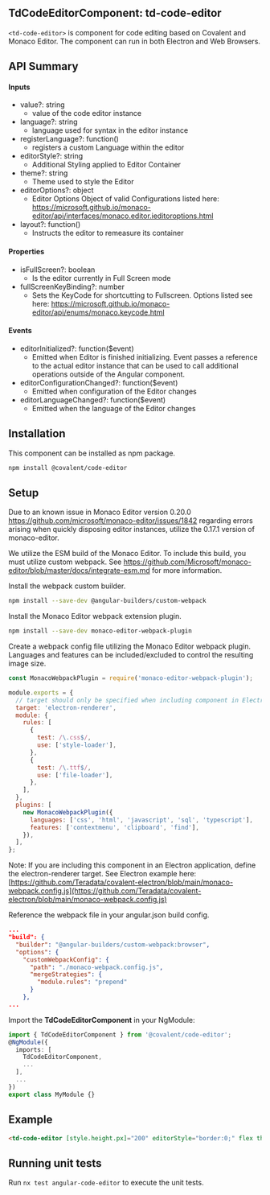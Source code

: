 ## TdCodeEditorComponent: td-code-editor

`<td-code-editor>` is component for code editing based on Covalent and Monaco Editor. The component can run in both Electron and Web Browsers.

## API Summary

#### Inputs

- value?: string
  - value of the code editor instance
- language?: string
  - language used for syntax in the editor instance
- registerLanguage?: function()
  - registers a custom Language within the editor
- editorStyle?: string
  - Additional Styling applied to Editor Container
- theme?: string
  - Theme used to style the Editor
- editorOptions?: object
  - Editor Options Object of valid Configurations listed here: <a href="https://microsoft.github.io/monaco-editor/api/interfaces/monaco.editor.ieditoroptions.html">https://microsoft.github.io/monaco-editor/api/interfaces/monaco.editor.ieditoroptions.html</a>
- layout?: function()
  - Instructs the editor to remeasure its container

#### Properties

- isFullScreen?: boolean
  - Is the editor currently in Full Screen mode
- fullScreenKeyBinding?: number
  - Sets the KeyCode for shortcutting to Fullscreen. Options listed see here: <a href="https://microsoft.github.io/monaco-editor/api/enums/monaco.keycode.html">https://microsoft.github.io/monaco-editor/api/enums/monaco.keycode.html</a>

#### Events

- editorInitialized?: function($event)
  - Emitted when Editor is finished initializing. Event passes a reference to the actual editor instance that can be used to call additional operations outside of the Angular component.
- editorConfigurationChanged?: function($event)
  - Emitted when configuration of the Editor changes
- editorLanguageChanged?: function($event)
  - Emitted when the language of the Editor changes

## Installation

This component can be installed as npm package.

```bash
npm install @covalent/code-editor
```

## Setup

Due to an known issue in Monaco Editor version 0.20.0 <a href="https://github.com/microsoft/monaco-editor/issues/1842">https://github.com/microsoft/monaco-editor/issues/1842</a> regarding errors arising when quickly disposing editor instances, utilize the 0.17.1 version of monaco-editor.

We utilize the ESM build of the Monaco Editor. To include this build, you must utilize custom webpack. See <a href="https://github.com/Microsoft/monaco-editor/blob/master/docs/integrate-esm.md">https://github.com/Microsoft/monaco-editor/blob/master/docs/integrate-esm.md</a> for more information.

Install the webpack custom builder.

```bash
npm install --save-dev @angular-builders/custom-webpack
```

Install the Monaco Editor webpack extension plugin.

```bash
npm install --save-dev monaco-editor-webpack-plugin
```

Create a webpack config file utilizing the Monaco Editor webpack plugin. Languages and features can be included/excluded to control the resulting image size.

```javascript
const MonacoWebpackPlugin = require('monaco-editor-webpack-plugin');

module.exports = {
  // target should only be specified when including component in Electron app
  target: 'electron-renderer',
  module: {
    rules: [
      {
        test: /\.css$/,
        use: ['style-loader'],
      },
      {
        test: /\.ttf$/,
        use: ['file-loader'],
      },
    ],
  },
  plugins: [
    new MonacoWebpackPlugin({
      languages: ['css', 'html', 'javascript', 'sql', 'typescript'],
      features: ['contextmenu', 'clipboard', 'find'],
    }),
  ],
};
```

Note: If you are including this component in an Electron application, define the electron-renderer target. See Electron example here:
[https://github.com/Teradata/covalent-electron/blob/main/monaco-webpack.config.js](https://github.com/Teradata/covalent-electron/blob/main/monaco-webpack.config.js)

Reference the webpack file in your angular.json build config.

```json
...
"build": {
  "builder": "@angular-builders/custom-webpack:browser",
  "options": {
    "customWebpackConfig": {
      "path": "./monaco-webpack.config.js",
      "mergeStrategies": {
        "module.rules": "prepend"
      }
    },
...
```

Import the **TdCodeEditorComponent** in your NgModule:

```typescript
import { TdCodeEditorComponent } from '@covalent/code-editor';
@NgModule({
  imports: [
    TdCodeEditorComponent,
    ...
  ],
  ...
})
export class MyModule {}
```

## Example

```html
<td-code-editor [style.height.px]="200" editorStyle="border:0;" flex theme="vs" language="sql" [editorOptions]="{readOnly:true, fontSize:20}" [(ngModel)]="model" (ngModelChange)="callBackFunc()"> </td-code-editor>
```

## Running unit tests

Run `nx test angular-code-editor` to execute the unit tests.
